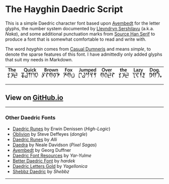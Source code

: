 # The Hayghin Daedric Script

This is a simple Daedric character font based upon [Ayembedt](https://github.com/georgd/OpenMW-Fonts) for the letter glyphs, the number system documented by [Llevndryn Sershilavu](https://arador-dayn.fr/viewtopic.php?f=16&t=482) (a.k.a. *Naka*), and some additional punctuation marks from [Source Han Serif](https://github.com/adobe-fonts/source-han-serif) to produce a font that is somewhat comfortable to read and write with.

The word *hayghin* comes from [Casual Dumneris](https://casualscrolls.fandom.com/wiki/Dunmeri_language) and means *simple*, to denote the sparse features of this font. I have admittedly only added glyphs that suit my needs in Markdown.

| ![Daedric Sample](./assets/images/github/daedric_readme_sample.png) |
|---------------------------------------------------------------------|

---

## View on [GitHub.io](https://mmillar-bolis.github.io/HayghinDaedricFont/)

---

### Other Daedric Fonts

- [Daedric Runes](https://www.ffonts.net/Daedric-Runes.font) by Erwin Denissen (*High-Logic*)
- [Oblivion](http://download.fliggerty.com/download-128-515) by Steve Deffeyes (*dongle*)
- [Daedric Runes](https://morroblivion.com/forums/skyrim-general-chat/allis-daedric-runes-opentype-font-kit) by *Alli*
- [Daedra](http://www.pixelsagas.com/?download=daedra) by Neale Davidson (*Pixel Sagas*)
- [Ayembedt](https://github.com/georgd/OpenMW-Fonts) by Georg Duffner
- [Daedric Font Resources](https://www.nexusmods.com/morrowind/mods/45458/) by *Yar-Yulme*
- [Better Daedric Font](https://www.nexusmods.com/morrowind/mods/44540) by *hardek*
- [Daedric Letters Gold](https://www.deviantart.com/yagellonica/art/Daedric-Letters-GOLD-741405288) by *Yagellonica*
- [Shebbz Daedric](https://twitter.com/t00thpasteface/status/1291107593432293376) by *Shebbz*

---

